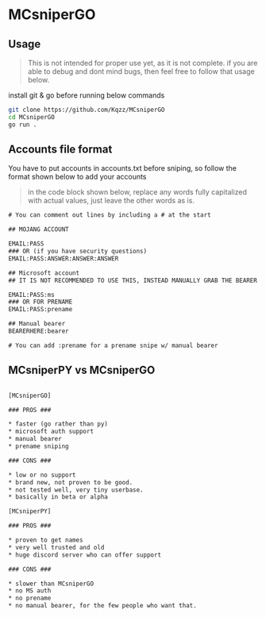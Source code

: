 # MCsniperGO

## Usage

> This is not intended for proper use yet, as it is not complete.
> if you are able to debug and dont mind bugs, then feel free to follow that usage below.

install git & go before running below commands

```sh
git clone https://github.com/Kqzz/MCsniperGO
cd MCsniperGO
go run .

```

## Accounts file format

You have to put accounts in accounts.txt before sniping, so follow the format shown below to add your accounts

> in the code block shown below, replace any words fully capitalized with actual values, just leave the other words as is.

```txt
# You can comment out lines by including a # at the start

## MOJANG ACCOUNT

EMAIL:PASS
### OR (if you have security questions)
EMAIL:PASS:ANSWER:ANSWER:ANSWER

## Microsoft account
## IT IS NOT RECOMMENDED TO USE THIS, INSTEAD MANUALLY GRAB THE BEARER TOKEN AND USE THE BEARER METHOD.

EMAIL:PASS:ms
### OR FOR PRENAME
EMAIL:PASS:prename

## Manual bearer
BEARERHERE:bearer

# You can add :prename for a prename snipe w/ manual bearer

```

## MCsniperPY vs MCsniperGO

```txt

[MCsniperGO]

### PROS ###

* faster (go rather than py)
* microsoft auth support
* manual bearer
* prename sniping

### CONS ###

* low or no support
* brand new, not proven to be good.
* not tested well, very tiny userbase.
* basically in beta or alpha

[MCsniperPY]

### PROS ###

* proven to get names
* very well trusted and old
* huge discord server who can offer support

### CONS ###

* slower than MCsniperGO
* no MS auth
* no prename
* no manual bearer, for the few people who want that.

```

